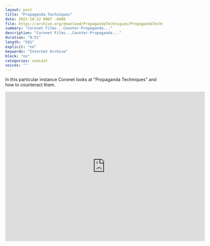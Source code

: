 ```yaml
---
layout: post
title: "Propaganda Techniques"
date: 2021-10-22 0007 -0400
file: https://archive.org/download/PropagandaTechniques/PropagandaTechniques.m4v
summary: "Coronet Films...Counter-Propaganda..."
description: "Coronet Films...Counter-Propaganda..."
duration: "9:51"
length: "591"
explicit: "no" 
keywords: "Internet Archive"
block: "no" 
categories: vodcast
voices: ""
---
```


In this particular instance Coronet looks at "Propaganda Techniques" and how to counteract them.

<iframe src="https://archive.org/embed/PropagandaTechniques" width="640" height="480" frameborder="0" webkitallowfullscreen="true" mozallowfullscreen="true" allowfullscreen></iframe>






